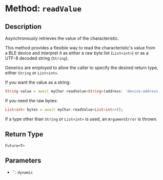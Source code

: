 # Method: `readValue`

## Description

Asynchronously retrieves the value of the characteristic.

 This method provides a flexible way to read the characteristic's value from a BLE device
 and interpret it as either a raw byte list (`List<int>`) or as a UTF-8 decoded string (`String`).

 Generics are employed to allow the caller to specify the desired return type, either `String` or `List<int>`.

 If you want the value as a string:
 ```dart
 String value = await myChar.readValue<String>(address: 'device-address');
 ```

 If you need the raw bytes:
 ```dart
 List<int> bytes = await myChar.readValue<List<int>>();
 ```

 If a type other than `String` or `List<int>` is used, an `ArgumentError` is thrown.

## Return Type
`Future<T>`

## Parameters

- ``: `dynamic`
